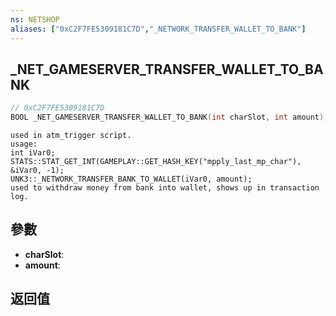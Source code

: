```yaml
---
ns: NETSHOP
aliases: ["0xC2F7FE5309181C7D","_NETWORK_TRANSFER_WALLET_TO_BANK"]
---
```

## _NET_GAMESERVER_TRANSFER_WALLET_TO_BANK

```c
// 0xC2F7FE5309181C7D
BOOL _NET_GAMESERVER_TRANSFER_WALLET_TO_BANK(int charSlot, int amount);
```

```
used in atm_trigger script.  
usage:  
int iVar0; STATS::STAT_GET_INT(GAMEPLAY::GET_HASH_KEY("mpply_last_mp_char"), &iVar0, -1);  
UNK3::_NETWORK_TRANSFER_BANK_TO_WALLET(iVar0, amount);  
used to withdraw money from bank into wallet, shows up in transaction log.  
```

## 參數
* **charSlot**: 
* **amount**: 

## 返回值
